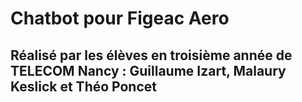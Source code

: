 # Chatbot pour Figeac Aero
## Réalisé par les élèves en troisième année de TELECOM Nancy : Guillaume Izart, Malaury Keslick et Théo Poncet
